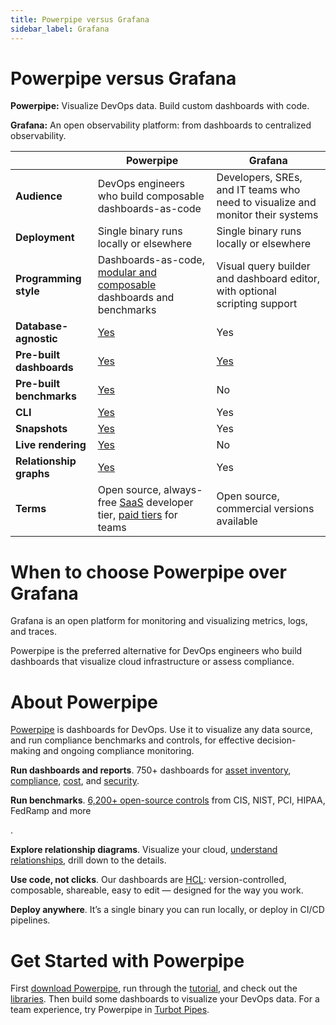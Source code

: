 ```yaml
---
title: Powerpipe versus Grafana
sidebar_label: Grafana
---
```


# Powerpipe versus Grafana


**Powerpipe:** Visualize DevOps data. Build custom dashboards with code.


**Grafana:** An open observability platform: from dashboards to centralized observability.



 | | **Powerpipe** | **Grafana** | 
| --- | --- | --- |
| **Audience** | DevOps engineers who build composable dashboards-as-code | Developers, SREs, and IT teams who need to visualize and monitor their systems |
| **Deployment** | Single binary runs locally or elsewhere | Single binary runs locally or elsewhere |
| **Programming style** | Dashboards-as-code, <a href="https://steampipe.io/blog/remixing-dashboards" target="_blank">modular and composable</a> dashboards and benchmarks | Visual query builder and dashboard editor, with optional scripting support |
| **Database-agnostic** | <a href="https://powerpipe.io/docs/run#selecting-a-database" target="_blank">Yes</a> | Yes |
| **Pre-built dashboards** | <a href="https://hub.powerpipe.io" target="_blank">Yes</a> | <a href="https://grafana.com/grafana/plugins/" target="_blank">Yes</a> |
| **Pre-built benchmarks** | <a href="https://hub.powerpipe.io" target="_blank">Yes</a> | No |
| **CLI** | <a href="https://powerpipe.io/docs/reference/cli" target="_blank">Yes</a> | Yes |
| **Snapshots** | <a href="https://powerpipe.io/docs/run/snapshots/interactive-snapshots" target="_blank">Yes</a> | Yes |
| **Live rendering** | <a href="https://steampipe.io/blog/dashboards-as-code#dashboards-as-code" target="_blank">Yes</a> | No |
| **Relationship graphs** | <a href="https://powerpipe.io/docs/powerpipe-hcl/graph#graph" target="_blank">Yes</a> | Yes |
| **Terms** | Open source, always-free <a href="http://pipes.turbot.com" target="_blank">SaaS</a> developer tier, <a href="https://turbot.com/pipes/pricing" target="_blank">paid tiers</a> for teams | Open source, commercial versions available |

# When to choose Powerpipe over Grafana

Grafana is an open platform for monitoring and visualizing metrics, logs, and traces.

  
Powerpipe is the preferred alternative for DevOps engineers who build dashboards that visualize cloud infrastructure or assess compliance.

# About Powerpipe

<a href="https://powerpipe.io/" target="_blank">Powerpipe</a> is dashboards for DevOps. Use it to visualize any data source, and run compliance benchmarks and controls, for effective decision-making and ongoing compliance monitoring.

**Run dashboards and reports**. 750+ dashboards for <a href="https://hub.powerpipe.io/?objectives=dashboard" target="_blank">asset inventory</a>, <a href="https://hub.powerpipe.io/?objectives=compliance" target="_blank">compliance</a>, <a href="https://hub.powerpipe.io/?objectives=cost" target="_blank">cost</a>, and <a href="https://hub.powerpipe.io/?objectives=security" target="_blank">security</a>. 

 

**Run benchmarks**. <a href="https://hub.powerpipe.io" target="_blank">6,200+ open-source controls</a> from CIS, NIST, PCI, HIPAA, FedRamp and more

. 

**Explore relationship diagrams**. Visualize your cloud, <a href="https://powerpipe.io/docs#visualize-cloud-infrastructure" target="_blank">understand relationships</a>, drill down to the details.

**Use code, not clicks**. Our dashboards are <a href="https://powerpipe.io/docs/build" target="_blank">HCL</a>: version-controlled, composable, shareable, easy to edit — designed for the way you work.

**Deploy anywhere**. It’s a single binary you can run locally, or deploy in CI/CD pipelines.

# Get Started with Powerpipe

First <a href="https://powerpipe.io/downloads" target="_blank">download Powerpipe</a>, run through the <a href="https://powerpipe.io/docs/build" target="_blank">tutorial</a>, and check out the <a href="https://hub.powerpipe.io" target="_blank">libraries</a>. Then build some dashboards to visualize your DevOps data. For a team experience, try Powerpipe in <a href="https://turbot.com/pipes" target="_blank">Turbot Pipes</a>.


